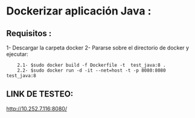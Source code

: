 # Dockerizar aplicación Java :

## Requisitos : 
  1-  Descargar la carpeta docker
  2-  Pararse sobre el directorio de docker  y ejecutar:
  
        2.1- $sudo docker build -f Dockerfile -t  test_java:8 .
        2.2- $sudo docker run -d -it --net=host -t -p 8080:8080 test_java:8

## LINK DE TESTEO:
http://10.252.7.116:8080/ 
       
 
